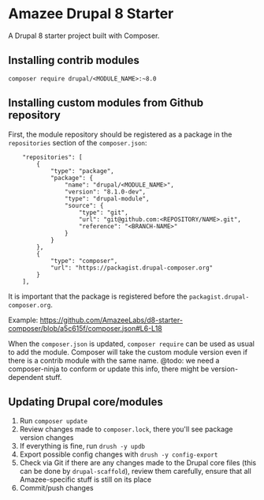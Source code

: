 # Amazee Drupal 8 Starter

A Drupal 8 starter project built with Composer.

## Installing contrib modules

```composer require drupal/<MODULE_NAME>:~8.0```

## Installing custom modules from Github repository

First, the module repository should be registered as a package in the `repositories` section of the `composer.json`:

```
    "repositories": [
        {
            "type": "package",
            "package": {
                "name": "drupal/<MODULE_NAME>",
                "version": "8.1.0-dev",
                "type": "drupal-module",
                "source": {
                    "type": "git",
                    "url": "git@github.com:<REPOSITORY/NAME>.git",
                    "reference": "<BRANCH-NAME>"
                }
            }
        },
        {
            "type": "composer",
            "url": "https://packagist.drupal-composer.org"
        }
    ],
```
It is important that the package is registered before the `packagist.drupal-composer.org`.

Example: https://github.com/AmazeeLabs/d8-starter-composer/blob/a5c615f/composer.json#L6-L18

When the `composer.json` is updated, `composer require` can be used as usual to add the module. Composer will take the custom module version even if there is a contrib module with the same name. @todo: we need a composer-ninja to conform or update this info, there might be version-dependent stuff.

## Updating Drupal core/modules

1. Run `composer update`
1. Review changes made to `composer.lock`, there you'll see package version changes
1. If everything is fine, run `drush -y updb`
1. Export possible config changes with `drush -y config-export`
1. Check via Git if there are any changes made to the Drupal core files (this can be done by `drupal-scaffold`), review them carefully, ensure that all Amazee-specific stuff is still on its place
1. Commit/push changes

